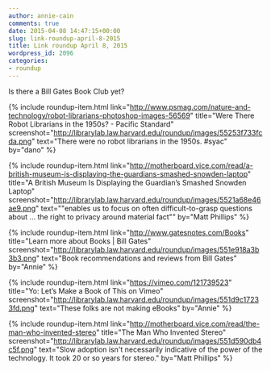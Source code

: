 ```yaml
---
author: annie-cain
comments: true
date: 2015-04-08 14:47:15+00:00
slug: link-roundup-april-8-2015
title: Link roundup April 8, 2015
wordpress_id: 2096
categories:
- roundup
---
```


Is there a Bill Gates Book Club yet?

{% include roundup-item.html
  link="http://www.psmag.com/nature-and-technology/robot-librarians-photoshop-images-56569"
  title="Were There Robot Librarians in the 1950s? - Pacific Standard"
  screenshot="http://librarylab.law.harvard.edu/roundup/images/55253f733fcda.png"
  text="There were no robot librarians in the 1950s. #syac"
  by="dano"
%}

{% include roundup-item.html
  link="http://motherboard.vice.com/read/a-british-museum-is-displaying-the-guardians-smashed-snowden-laptop"
  title="A British Museum Is Displaying the Guardian’s Smashed Snowden Laptop"
  screenshot="http://librarylab.law.harvard.edu/roundup/images/5521a68e46ae9.png"
  text="\"enables us to focus on often difficult-to-grasp questions about ... the right to privacy around material fact\""
  by="Matt Phillips"
%}

{% include roundup-item.html
  link="http://www.gatesnotes.com/Books"
  title="Learn more about Books | Bill Gates"
  screenshot="http://librarylab.law.harvard.edu/roundup/images/551e918a3b3b3.png"
  text="Book recommendations and reviews from Bill Gates"
  by="Annie"
%}

{% include roundup-item.html
  link="https://vimeo.com/121739523"
  title="Yo: Let’s Make a Book of This on Vimeo"
  screenshot="http://librarylab.law.harvard.edu/roundup/images/551d9c17233fd.png"
  text="These folks are not making eBooks"
  by="Annie"
%}

{% include roundup-item.html
  link="http://motherboard.vice.com/read/the-man-who-invented-stereo"
  title="​The Man Who Invented Stereo"
  screenshot="http://librarylab.law.harvard.edu/roundup/images/551d590db4c5f.png"
  text="Slow adoption isn't necessarily indicative of the power of the technology. It took 20 or so years for stereo."
  by="Matt Phillips"
%}

